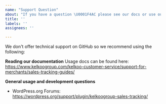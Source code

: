 ```yaml
---
name: "Support Question"
about: "If you have a question \U0001F4AC please see our docs or use our forums"
title: ''
labels: ''
assignees: ''

---
```


We don't offer technical support on GitHub so we recommend using the following:

**Reading our documentation**
Usage docs can be found here: https://www.kelkoogroup.com/kelkoo-customer-service/support-for-merchants/sales-tracking-guides/


**General usage and development questions**
- WordPress.org Forums: https://wordpress.org/support/plugin/kelkoogroup-sales-tracking/

